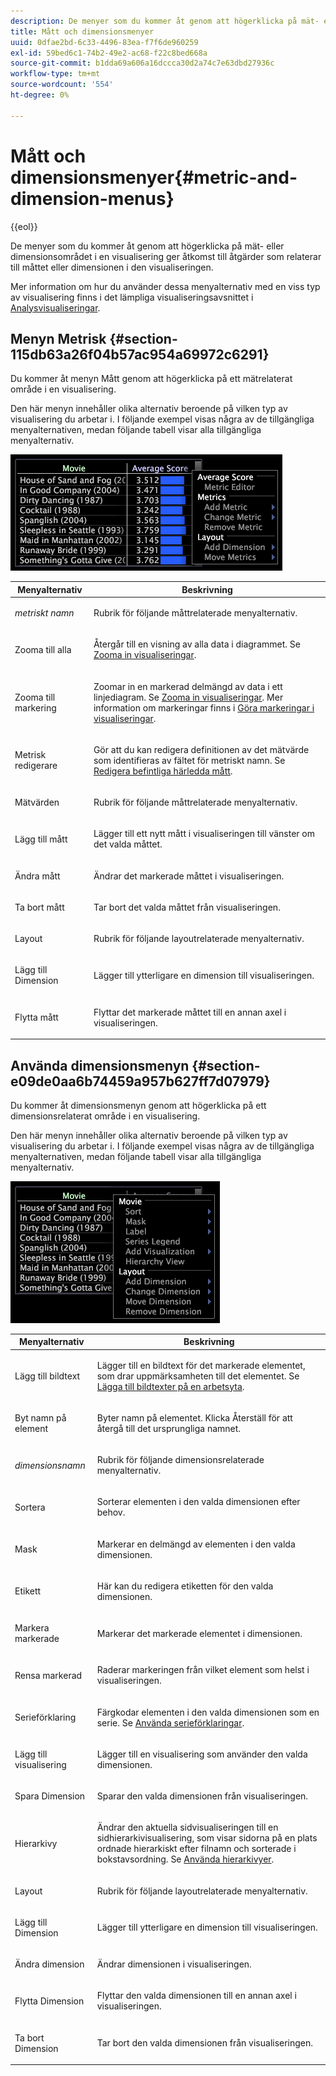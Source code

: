 ```yaml
---
description: De menyer som du kommer åt genom att högerklicka på mät- eller dimensionsområdet i en visualisering ger åtkomst till åtgärder som relaterar till måttet eller dimensionen i den visualiseringen.
title: Mått och dimensionsmenyer
uuid: 0dfae2bd-6c33-4496-83ea-f7f6de960259
exl-id: 59bed6c1-74b2-49e2-ac68-f22c8bed668a
source-git-commit: b1dda69a606a16dccca30d2a74c7e63dbd27936c
workflow-type: tm+mt
source-wordcount: '554'
ht-degree: 0%

---
```


# Mått och dimensionsmenyer{#metric-and-dimension-menus}

{{eol}}

De menyer som du kommer åt genom att högerklicka på mät- eller dimensionsområdet i en visualisering ger åtkomst till åtgärder som relaterar till måttet eller dimensionen i den visualiseringen.

Mer information om hur du använder dessa menyalternativ med en viss typ av visualisering finns i det lämpliga visualiseringsavsnittet i [Analysvisualiseringar](../../../home/c-get-started/c-analysis-vis/c-analysis-vis.md).

## Menyn Metrisk {#section-115db63a26f04b57ac954a69972c6291}

Du kommer åt menyn Mått genom att högerklicka på ett mätrelaterat område i en visualisering.

Den här menyn innehåller olika alternativ beroende på vilken typ av visualisering du arbetar i. I följande exempel visas några av de tillgängliga menyalternativen, medan följande tabell visar alla tillgängliga menyalternativ.

![](assets/mnu_Metric.png)

<table id="table_81EFAC2D754843DD98C2DDF81A35A2B4"> 
 <thead> 
  <tr> 
   <th colname="col1" class="entry"> Menyalternativ </th> 
   <th colname="col2" class="entry"> Beskrivning </th> 
  </tr> 
 </thead>
 <tbody> 
  <tr> 
   <td colname="col1"> <i>metriskt namn</i> </td> 
   <td colname="col2"> <p>Rubrik för följande måttrelaterade menyalternativ. </p> </td> 
  </tr> 
  <tr> 
   <td colname="col1"> <p>Zooma till alla </p> </td> 
   <td colname="col2"> <p>Återgår till en visning av alla data i diagrammet. Se <a href="../../../home/c-get-started/c-vis/c-zoom-vis.md#concept-7e33670bb5344f78a316f1a84cc20530"> Zooma in visualiseringar</a>. </p> </td> 
  </tr> 
  <tr> 
   <td colname="col1"> <p>Zooma till markering </p> </td> 
   <td colname="col2"> <p>Zoomar in en markerad delmängd av data i ett linjediagram. Se <a href="../../../home/c-get-started/c-vis/c-zoom-vis.md#concept-7e33670bb5344f78a316f1a84cc20530"> Zooma in visualiseringar</a>. Mer information om markeringar finns i <a href="../../../home/c-get-started/c-vis/c-sel-vis/c-sel-vis.md#concept-012870ec22c7476e9afbf3b8b2515746"> Göra markeringar i visualiseringar</a>. </p> </td> 
  </tr> 
  <tr> 
   <td colname="col1"> <p>Metrisk redigerare </p> </td> 
   <td colname="col2"> <p>Gör att du kan redigera definitionen av det mätvärde som identifieras av fältet för metriskt namn. Se <a href="../../../home/c-get-started/c-admin-intrf/c-prof-mgr/c-drvd-mtrcs.md#section-db6d924cf4e14bcc8d57cfe1059fc797"> Redigera befintliga härledda mått</a>. </p> </td> 
  </tr> 
  <tr> 
   <td colname="col1"> <p>Mätvärden </p> </td> 
   <td colname="col2"> <p>Rubrik för följande måttrelaterade menyalternativ. </p> </td> 
  </tr> 
  <tr> 
   <td colname="col1"> <p>Lägg till mått </p> </td> 
   <td colname="col2"> <p>Lägger till ett nytt mått i visualiseringen till vänster om det valda måttet. </p> </td> 
  </tr> 
  <tr> 
   <td colname="col1"> <p>Ändra mått </p> </td> 
   <td colname="col2"> <p>Ändrar det markerade måttet i visualiseringen. </p> </td> 
  </tr> 
  <tr> 
   <td colname="col1"> <p>Ta bort mått </p> </td> 
   <td colname="col2"> <p>Tar bort det valda måttet från visualiseringen. </p> </td> 
  </tr> 
  <tr> 
   <td colname="col1"> <p>Layout </p> </td> 
   <td colname="col2"> <p>Rubrik för följande layoutrelaterade menyalternativ. </p> </td> 
  </tr> 
  <tr> 
   <td colname="col1"> <p>Lägg till Dimension </p> </td> 
   <td colname="col2"> <p>Lägger till ytterligare en dimension till visualiseringen. </p> </td> 
  </tr> 
  <tr> 
   <td colname="col1"> <p>Flytta mått </p> </td> 
   <td colname="col2"> <p>Flyttar det markerade måttet till en annan axel i visualiseringen. </p> </td> 
  </tr> 
 </tbody> 
</table>

## Använda dimensionsmenyn {#section-e09de0aa6b74459a957b627ff7d07979}

Du kommer åt dimensionsmenyn genom att högerklicka på ett dimensionsrelaterat område i en visualisering.

Den här menyn innehåller olika alternativ beroende på vilken typ av visualisering du arbetar i. I följande exempel visas några av de tillgängliga menyalternativen, medan följande tabell visar alla tillgängliga menyalternativ.

![](assets/mnu_Dimension.png)

<table id="table_D8BB675B710B48A783B1C9EB206033E9"> 
 <thead> 
  <tr> 
   <th colname="col1" class="entry"> Menyalternativ </th> 
   <th colname="col2" class="entry"> Beskrivning </th> 
  </tr> 
 </thead>
 <tbody> 
  <tr> 
   <td colname="col1"> <p>Lägg till bildtext </p> </td> 
   <td colname="col2"> <p>Lägger till en bildtext för det markerade elementet, som drar uppmärksamheten till det elementet. Se <a href="../../../home/c-get-started/c-vis/c-call-wkspc.md#concept-212b09e763044d938987b4a9c658adc0"> Lägga till bildtexter på en arbetsyta</a>. </p> </td> 
  </tr> 
  <tr> 
   <td colname="col1"> <p>Byt namn på element </p> </td> 
   <td colname="col2"> <p>Byter namn på elementet. Klicka <span class="uicontrol"> Återställ</span> för att återgå till det ursprungliga namnet. </p> </td> 
  </tr> 
  <tr> 
   <td colname="col1"> <p><i>dimensionsnamn</i> </p> </td> 
   <td colname="col2"> <p>Rubrik för följande dimensionsrelaterade menyalternativ. </p> </td> 
  </tr> 
  <tr> 
   <td colname="col1"> <p>Sortera </p> </td> 
   <td colname="col2"> <p>Sorterar elementen i den valda dimensionen efter behov. </p> </td> 
  </tr> 
  <tr> 
   <td colname="col1"> <p>Mask </p> </td> 
   <td colname="col2"> <p>Markerar en delmängd av elementen i den valda dimensionen. </p> </td> 
  </tr> 
  <tr> 
   <td colname="col1"> <p>Etikett </p> </td> 
   <td colname="col2"> <p>Här kan du redigera etiketten för den valda dimensionen. </p> </td> 
  </tr> 
  <tr> 
   <td colname="col1"> <p>Markera markerade </p> </td> 
   <td colname="col2"> <p>Markerar det markerade elementet i dimensionen. </p> </td> 
  </tr> 
  <tr> 
   <td colname="col1"> <p>Rensa markerad </p> </td> 
   <td colname="col2"> <p>Raderar markeringen från vilket element som helst i visualiseringen. </p> </td> 
  </tr> 
  <tr> 
   <td colname="col1"> <p>Serieförklaring </p> </td> 
   <td colname="col2"> <p>Färgkodar elementen i den valda dimensionen som en serie. Se <a href="../../../home/c-get-started/c-analysis-vis/c-tables/c-srs-leg.md#concept-c48042a705524bc4b63cd6f24874cc12"> Använda serieförklaringar</a>. </p> </td> 
  </tr> 
  <tr> 
   <td colname="col1"> <p>Lägg till visualisering </p> </td> 
   <td colname="col2"> <p>Lägger till en visualisering som använder den valda dimensionen. </p> </td> 
  </tr> 
  <tr> 
   <td colname="col1"> <p>Spara Dimension </p> </td> 
   <td colname="col2"> <p>Sparar den valda dimensionen från visualiseringen. </p> </td> 
  </tr> 
  <tr> 
   <td colname="col1"> <p>Hierarkivy </p> </td> 
   <td colname="col2"> <p>Ändrar den aktuella sidvisualiseringen till en sidhierarkivisualisering, som visar sidorna på en plats ordnade hierarkiskt efter filnamn och sorterade i bokstavsordning. Se <a href="../../../home/c-get-started/c-analysis-vis/c-tables/c-hier-vews.md#concept-b461183424a841eb94f8143a0eaf9bff"> Använda hierarkivyer</a>. </p> </td> 
  </tr> 
  <tr> 
   <td colname="col1"> <p>Layout </p> </td> 
   <td colname="col2"> <p>Rubrik för följande layoutrelaterade menyalternativ. </p> </td> 
  </tr> 
  <tr> 
   <td colname="col1"> <p>Lägg till Dimension </p> </td> 
   <td colname="col2"> <p>Lägger till ytterligare en dimension till visualiseringen. </p> </td> 
  </tr> 
  <tr> 
   <td colname="col1"> <p>Ändra dimension </p> </td> 
   <td colname="col2"> <p>Ändrar dimensionen i visualiseringen. </p> </td> 
  </tr> 
  <tr> 
   <td colname="col1"> <p>Flytta Dimension </p> </td> 
   <td colname="col2"> <p>Flyttar den valda dimensionen till en annan axel i visualiseringen. </p> </td> 
  </tr> 
  <tr> 
   <td colname="col1"> <p>Ta bort Dimension </p> </td> 
   <td colname="col2"> <p>Tar bort den valda dimensionen från visualiseringen. </p> </td> 
  </tr> 
 </tbody> 
</table>
